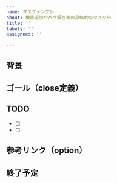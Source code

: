 ```yaml
---
name: タスクテンプレ
about: 機能追加やバグ報告等の具体的なタスク用
title: ''
labels: ''
assignees: ''

---
```


## 背景


## ゴール（close定義）


## TODO
- [ ]
- [ ]

## 参考リンク（option）

## 終了予定
